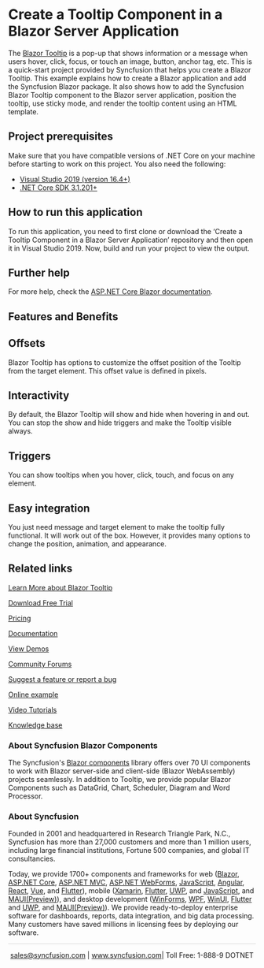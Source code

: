 # Create a Tooltip Component in a Blazor Server Application

The [Blazor Tooltip](https://www.syncfusion.com/blazor-components/blazor-tooltip?utm_source=github&utm_medium=listing&utm_campaign=blazor-tooltip-github-samples) is a pop-up that shows information or a message when users hover, click, focus, or touch an image, button, anchor tag, etc. This is a quick-start project provided by Syncfusion that helps you create a Blazor Tooltip. This example explains how to create a Blazor application and add the Syncfusion Blazor package. It also shows how to add the Syncfusion Blazor Tooltip component to the Blazor server application, position the tooltip, use sticky mode, and render the tooltip content using an HTML template.

## Project prerequisites
Make sure that you have compatible versions of .NET Core on your machine before starting to work on this project. You also need the following:
* [Visual Studio 2019 (version 16.4+)]( https://visualstudio.microsoft.com/downloads)
* [.NET Core SDK 3.1.201+](https://dotnet.microsoft.com/download/dotnet-core/3.1)

## How to run this application
To run this application, you need to first clone or download the ‘Create a Tooltip Component in a Blazor Server Application’ repository and then open it in Visual Studio 2019. Now, build and run your project to view the output.

## Further help

For more help, check the [ASP.NET Core Blazor documentation](https://docs.microsoft.com/en-us/aspnet/core/blazor).

## Features and Benefits

## Offsets

Blazor Tooltip has options to customize the offset position of the Tooltip from the target element. This offset value is defined in pixels.

## Interactivity

By default, the Blazor Tooltip will show and hide when hovering in and out. You can stop the show and hide triggers and make the Tooltip visible always.

## Triggers

You can show tooltips when you hover, click, touch, and focus on any element.

## Easy integration

You just need message and target element to make the tooltip fully functional. It will work out of the box. However, it provides many options to change the position, animation, and appearance.

## Related links

[Learn More about Blazor Tooltip](https://www.syncfusion.com/blazor-components/blazor-tooltip?utm_source=github&utm_medium=listing&utm_campaign=blazor-tooltip-github-samples)

[Download Free Trial](https://www.syncfusion.com/downloads/blazor?utm_source=github&utm_medium=listing&utm_campaign=blazor-tooltip-github-samples)

[Pricing](https://www.syncfusion.com/sales/products/blazor?utm_source=github&utm_medium=listing&utm_campaign=blazor-tooltip-github-samples)

[Documentation](https://blazor.syncfusion.com/documentation/tooltip/getting-started?utm_source=github&utm_medium=listing&utm_campaign=blazor-tooltip-github-samples)

[View Demos](https://github.com/SyncfusionExamples/Create-a-Tooltip-Component-in-a-Blazor-Server-Application?utm_source=github&utm_medium=listing&utm_campaign=blazor-tooltip-github-samples)

[Community Forums](https://www.syncfusion.com/forums/blazor-components?utm_source=github&utm_medium=listing&utm_campaign=blazor-tooltip-github-samples)

[Suggest a feature or report a bug](https://www.syncfusion.com/feedback/blazor-components?utm_source=github&utm_medium=listing&utm_campaign=blazor-tooltip-github-samples)

[Online example](https://blazor.syncfusion.com/demos/tooltip/default-functionalities?utm_source=github&utm_medium=listing&utm_campaign=blazor-tooltip-github-samples)

[Video Tutorials](https://www.syncfusion.com/tutorial-videos/blazor/tooltip?utm_source=github&utm_medium=listing&utm_campaign=blazor-tooltip-github-samples)

[Knowledge base](https://www.syncfusion.com/kb/blazor-components?utm_source=github&utm_medium=listing&utm_campaign=blazor-tooltip-github-samples)

### About Syncfusion Blazor Components
The Syncfusion's [Blazor components](https://www.syncfusion.com/blazor-components?utm_source=github&utm_medium=listing&utm_campaign=blazor-tooltip-github-samples) library offers over 70 UI components to work with Blazor server-side and client-side (Blazor WebAssembly) projects seamlessly. In addition to Tooltip, we provide popular Blazor Components such as DataGrid, Chart, Scheduler, Diagram and Word Processor.

### About Syncfusion
Founded in 2001 and headquartered in Research Triangle Park, N.C., Syncfusion has more than 27,000 customers and more than 1 million users, including large financial institutions, Fortune 500 companies, and global IT consultancies.
 
Today, we provide 1700+ components and frameworks for web ([Blazor](https://www.syncfusion.com/blazor-components?utm_source=github&utm_medium=listing&utm_campaign=blazor-tooltip-github-samples), [ASP.NET Core](https://www.syncfusion.com/aspnet-core-ui-controls?utm_source=github&utm_medium=listing&utm_campaign=blazor-tooltip-github-samples), [ASP.NET MVC](https://www.syncfusion.com/aspnet-mvc-ui-controls?utm_source=github&utm_medium=listing&utm_campaign=blazor-tooltip-github-samples), [ASP.NET WebForms](https://www.syncfusion.com/jquery/aspnet-webforms-ui-controls?utm_source=github&utm_medium=listing&utm_campaign=blazor-tooltip-github-samples), [JavaScript](https://www.syncfusion.com/javascript-ui-controls?utm_source=github&utm_medium=listing&utm_campaign=blazor-tooltip-github-samples), [Angular](https://www.syncfusion.com/angular-ui-components?utm_source=github&utm_medium=listing&utm_campaign=blazor-tooltip-github-samples), [React](https://www.syncfusion.com/react-ui-components?utm_source=github&utm_medium=listing&utm_campaign=blazor-tooltip-github-samples), [Vue](https://www.syncfusion.com/vue-ui-components?utm_source=github&utm_medium=listing&utm_campaign=blazor-tooltip-github-samples), and [Flutter](https://www.syncfusion.com/flutter-widgets?utm_source=github&utm_medium=listing&utm_campaign=blazor-tooltip-github-samples)), mobile ([Xamarin](https://www.syncfusion.com/xamarin-ui-controls?utm_source=github&utm_medium=listing&utm_campaign=blazor-tooltip-github-samples), [Flutter](https://www.syncfusion.com/flutter-widgets?utm_source=github&utm_medium=listing&utm_campaign=blazor-tooltip-github-samples), [UWP](https://www.syncfusion.com/uwp-ui-controls?utm_source=github&utm_medium=listing&utm_campaign=blazor-tooltip-github-samples), and [JavaScript](https://www.syncfusion.com/javascript-ui-controls?utm_source=github&utm_medium=listing&utm_campaign=blazor-tooltip-github-samples), and [MAUI(Preview)](https://www.syncfusion.com/maui-controls?utm_source=github&utm_medium=listing&utm_campaign=blazor-split-buttons-github)), and desktop development ([WinForms](https://www.syncfusion.com/winforms-ui-controls?utm_source=github&utm_medium=listing&utm_campaign=blazor-tooltip-github-samples), [WPF](https://www.syncfusion.com/wpf-controls?utm_source=github&utm_medium=listing&utm_campaign=blazor-tooltip-github-samples), [WinUI](https://www.syncfusion.com/winui-controls?utm_source=github&utm_medium=listing&utm_campaign=blazor-tooltip-github-samples), [Flutter](https://www.syncfusion.com/flutter-widgets?utm_source=github&utm_medium=listing&utm_campaign=blazor-tooltip-github-samples) and [UWP](https://www.syncfusion.com/uwp-ui-controls?utm_source=github&utm_medium=listing&utm_campaign=blazor-tooltip-github-samples), and [MAUI(Preview)](https://www.syncfusion.com/maui-controls?utm_source=github&utm_medium=listing&utm_campaign=blazor-tooltip-github-samples)). We provide ready-to-deploy enterprise software for dashboards, reports, data integration, and big data processing. Many customers have saved millions in licensing fees by deploying our software.

<hr style="height:0.3px;border:none;color:lightgrey;background-color:lightgrey;" />

<p align="center">
<a href="mailto:sales@syncfusion.com?Subject=Syncfusion Blazor Tooltip - GitHub" target="_top">sales@syncfusion.com</a> | <a href="https://www.syncfusion.com?utm_source=github&utm_medium=listing&utm_campaign=blazor-tooltip-github-samples">www.syncfusion.com</a>| Toll Free: 1-888-9 DOTNET <br>

</p>
